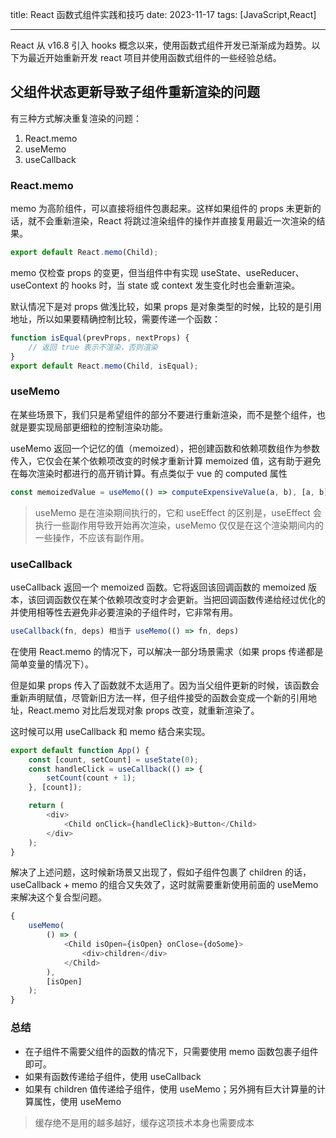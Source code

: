 title: React 函数式组件实践和技巧
date: 2023-11-17
tags: [JavaScript,React]

---

React 从 v16.8 引入 hooks 概念以来，使用函数式组件开发已渐渐成为趋势。以下为最近开始重新开发 react 项目并使用函数式组件的一些经验总结。

## 父组件状态更新导致子组件重新渲染的问题

有三种方式解决重复渲染的问题：

1. React.memo
2. useMemo
3. useCallback

### React.memo

memo 为高阶组件，可以直接将组件包裹起来。这样如果组件的 props 未更新的话，就不会重新渲染，React 将跳过渲染组件的操作并直接复用最近一次渲染的结果。

```javascript
export default React.memo(Child);
```

memo 仅检查 props 的变更，但当组件中有实现 useState、useReducer、useContext 的 hooks 时，当 state 或 context 发生变化时也会重新渲染。

默认情况下是对 props 做浅比较，如果 props 是对象类型的时候，比较的是引用地址，所以如果要精确控制比较，需要传递一个函数：

```javascript
function isEqual(prevProps, nextProps) {
    // 返回 true 表示不渲染，否则渲染
}
export default React.memo(Child, isEqual);
```

### useMemo

在某些场景下，我们只是希望组件的部分不要进行重新渲染，而不是整个组件，也就是要实现局部更细粒的控制渲染功能。

useMemo 返回一个记忆的值（memoized），把创建函数和依赖项数组作为参数传入，它仅会在某个依赖项改变的时候才重新计算 memoized 值，这有助于避免在每次渲染时都进行的高开销计算。有点类似于 vue 的 computed 属性

```javascript
const memoizedValue = useMemo(() => computeExpensiveValue(a, b), [a, b]);
```

> useMemo 是在渲染期间执行的，它和 useEffect 的区别是，useEffect 会执行一些副作用导致开始再次渲染，useMemo 仅仅是在这个渲染期间内的一些操作，不应该有副作用。

### useCallback

useCallback 返回一个 memoized 函数。它将返回该回调函数的 memoized 版本，该回调函数仅在某个依赖项改变时才会更新。当把回调函数传递给经过优化的并使用相等性去避免非必要渲染的子组件时，它非常有用。

```javascript
useCallback(fn, deps) 相当于 useMemo(() => fn, deps)
```

在使用 React.memo 的情况下，可以解决一部分场景需求（如果 props 传递都是简单变量的情况下）。

但是如果 props 传入了函数就不太适用了。因为当父组件更新的时候，该函数会重新声明赋值，尽管新旧方法一样，但子组件接受的函数会变成一个新的引用地址，React.memo 对比后发现对象 props 改变，就重新渲染了。

这时候可以用 useCallback 和 memo 结合来实现。

```javascript
export default function App() {
    const [count, setCount] = useState(0);
    const handleClick = useCallback(() => {
        setCount(count + 1);
    }, [count]);

    return (
        <div>
            <Child onClick={handleClick}>Button</Child>
        </div>
    );
}
```

解决了上述问题，这时候新场景又出现了，假如子组件包裹了 children 的话，useCallback + memo 的组合又失效了，这时就需要重新使用前面的 useMemo 来解决这个复合型问题。

```javascript
{
    useMemo(
        () => (
            <Child isOpen={isOpen} onClose={doSome}>
                <div>children</div>
            </Child>
        ),
        [isOpen]
    );
}
```

### 总结

-   在子组件不需要父组件的函数的情况下，只需要使用 memo 函数包裹子组件即可。
-   如果有函数传递给子组件，使用 useCallback
-   如果有 children 值传递给子组件，使用 useMemo；另外拥有巨大计算量的计算属性，使用 useMemo

> 缓存绝不是用的越多越好，缓存这项技术本身也需要成本
